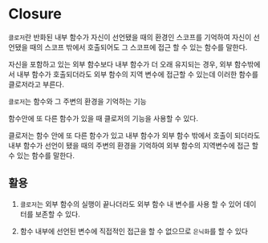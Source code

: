 # Closure

`클로저`란 반화된 내부 함수가 자신이 선언됐을 때의 환경인 스코프를 기억하여 자신이 선언됐을 때의 스코프 밖에서 호출되어도 그 스코프에 접근 할 수 있는 함수를 말한다.

자신을 포함하고 있는 외부 함수보다 내부 함수가 더 오래 유지되는 경우, 외부 함수밖에서 내부 함수가 호출되더라도 외부 함수의 지역 변수에 접근할 수 있는데 이러한 함수를 클로저라고 부른다.

`클로저`는 함수와 그 주변의 환경을 기억하는 기능

함수안에 또 다른 함수가 있을 때 클로저의 기능을 사용할 수 있다.

클로저는 함수 안에 또 다른 함수가 있고 내부 함수가 외부 함수 밖에서 호출이 되더라도 내부 함수가 선언이 됐을 때의 주변의 환경을 기억하여 외부 함수의 지역변수에 접근 할 수 있는 함수를 말한다.


## 활용

1. `클로저`는 외부 함수의 실행이 끝나더라도 외부 함수 내 변수를 사용 할 수 있어 데이터를 보존할 수 있다.

2. 함수 내부에 선언된 변수에 직접적인 접근을 할 수 없으므로 `은닉화`를 할 수 있다
